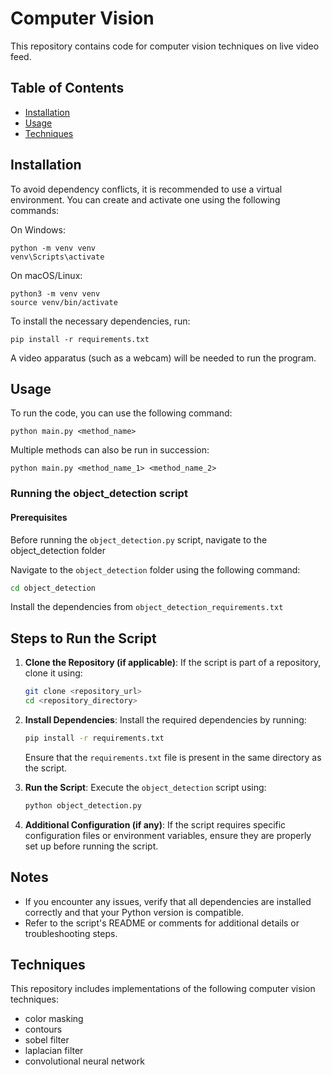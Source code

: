 # Computer Vision

This repository contains code for computer vision techniques on live video feed.

## Table of Contents
- [Installation](#installation)
- [Usage](#usage)
- [Techniques](#techniques)

## Installation

To avoid dependency conflicts, it is recommended to use a virtual environment. You can create and activate one using the following commands:

On Windows:
```
python -m venv venv
venv\Scripts\activate
```

On macOS/Linux:
```
python3 -m venv venv
source venv/bin/activate
```
To install the necessary dependencies, run:
```
pip install -r requirements.txt
```
A video apparatus (such as a webcam) will be needed to run the program.
## Usage
To run the code, you can use the following command:
```
python main.py <method_name>
```
Multiple methods can also be run in succession:
```
python main.py <method_name_1> <method_name_2>
```
### Running the object_detection script

#### Prerequisites
Before running the `object_detection.py` script, navigate to the object_detection folder

Navigate to the `object_detection` folder using the following command:
```bash
cd object_detection
```
Install the dependencies from `object_detection_requirements.txt`

## Steps to Run the Script

1. **Clone the Repository (if applicable)**:
    If the script is part of a repository, clone it using:
    ```bash
    git clone <repository_url>
    cd <repository_directory>
    ```

2. **Install Dependencies**:
    Install the required dependencies by running:
    ```bash
    pip install -r requirements.txt
    ```
    Ensure that the `requirements.txt` file is present in the same directory as the script.

3. **Run the Script**:
    Execute the `object_detection` script using:
    ```bash
    python object_detection.py
    ```

4. **Additional Configuration (if any)**:
    If the script requires specific configuration files or environment variables, ensure they are properly set up before running the script.

## Notes
- If you encounter any issues, verify that all dependencies are installed correctly and that your Python version is compatible.
- Refer to the script's README or comments for additional details or troubleshooting steps.
## Techniques
This repository includes implementations of the following computer vision techniques:
- color masking
- contours
- sobel filter
- laplacian filter
- convolutional neural network

